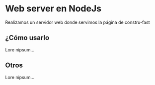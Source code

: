 <h1>Web server en NodeJs</h1>
Realizamos un servidor web donde servimos la página  de constru-fast

<h2>¿Cómo usarlo</h2>
<p>Lore nipsum...</p>

<h2>Otros</h2>
<p>Lore nipsum...</p>